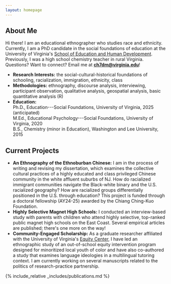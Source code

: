 ```yaml
---
layout: homepage
---
```


## About Me

Hi there! I am an educational ethnographer who studies race and ethnicity. Currently, I am a PhD candidate in the social foundations of education at the University of Virginia's [School of Education and Human Development](https://education.virginia.edu/about/directory/christopher-hu). Previously, I was a high school chemistry teacher in rural Virginia. Questions? Want to connect? Email me at <b>[ch7dm@virginia.edu](mailto:ch7dm@virginia.edu)</b>!

- **Research Interests:** the social-cultural-historical foundations of schooling, racialization, immigration, ethnicity, class
- **Methodologies:** ethnography, discourse analysis, interviewing, participant observation, qualitative analysis, geospatial analysis, basic quantitative analysis (R)
- **Education:** <br> Ph.D., Education---Social Foundations, University of Virginia, 2025 (anticipated) <br> 
M.Ed., Educational Psychology---Social Foundations, University of Virginia, 2020 <br>
B.S., Chemistry (minor in Education), Washington and Lee University, 2015 

## Current Projects

- **An Ethnography of the Ethnoburban Chinese:** I am in the process of writing and revising my dissertation, which examines the collective cultural practices of a highly educated and class privileged Chinese community in the white affluent suburbs of NJ. How do racialized immigrant communities navigate the Black-white binary and the U.S. racialized geography? How are racialized groups differentially positioned in the U.S. through education? This project is funded through a doctoral fellowship (AY24-25) awarded by the Chiang Ching-Kuo Foundation.
- **Highly Selective Magnet High Schools:** I conducted an interview-based study with parents with children who attend highly selective, top-ranked public magnet high schools on the East Coast. Several empirical articles are published; there's one more on the way! 
- **Community-Engaged Scholarship:** As a graduate researcher affiliated with the University of Virginia's [Equity Center](https://www.virginiaequitycenter.org/), I have led an ethnographic study of an out-of-school equity intervention program designed for minoritized local youth of color and have also co-authored a study that examines language ideologies in a multilingual tutoring context. I am currently working on several manuscripts related to the politics of research-practice partnership. 

{% include_relative _includes/publications.md %}